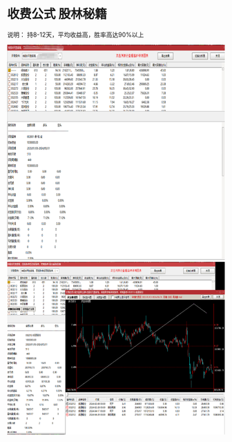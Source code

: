 # 收费公式  股林秘籍

   说明： 持8-12天，平均收益高，胜率高达90%以上

<img width="1000" height="500px" src=../assets/test/test6.png />

<img width="835" height="400px" src=../assets/test/test7.png />